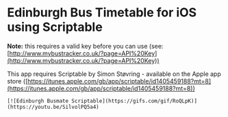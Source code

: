 # Edinburgh Bus Timetable for iOS using Scriptable

**Note:**  this requires a valid key before you can use (see: [http://www.mybustracker.co.uk/?page=API%20Key](http://www.mybustracker.co.uk/?page=API%20Key))

This app requires Scriptable by Simon Støvring - available on the Apple app store ([https://itunes.apple.com/gb/app/scriptable/id1405459188?mt=8](https://itunes.apple.com/gb/app/scriptable/id1405459188?mt=8))

```
[![Edinburgh Busmate Scriptable](https://gifs.com/gif/RoQLpK)](https://youtu.be/SilvolPQ5a4)
```
